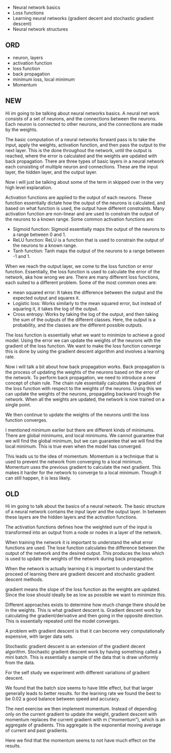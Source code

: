 - Neural network basics
- Loss functions
- Learning neural networks (gradient decent and stochastic gradient descent)
- Neural network structures

## ORD
- neuron, layers
- activation function
- loss function
- back propagation
- minimum loss, local minimum
- Momentum
## NEW
Hi im going to be talking about neural networks basics.
A neural net work consists of a set of neurons, and the connections between the neurons.
Each neuron is connected to other neurons, and the connections are made by the weights.

The basic computation of a neural networks forward pass is to take the input, apply the weights, activation function, and then pass the output to the next layer.
This is the done throughout the network, until the output is reached, where the error is calculated and the weights are updated with back propagation.
There are three types of basic layers in a neural network each consisting of multiple neuron and connections.
These are the input layer, the hidden layer, and the output layer.

Now i will just be talking about some of the term in skipped over in the very high level explanation.

Activation functions are applied to the output of each neurons. 
These function essentially dictate how the output of the neurons is calculated, and based on what function is used, the output have different constraints.
Many activation function are non-linear and are used to constrain the output of the neurons to a known range.
Some common activation functions are:
- Sigmoid function: Sigmoid essentially maps the output of the neurons to a range between 0 and 1.
- ReLU function: ReLU is a function that is used to constrain the output of the neurons to a known range.
- Tanh function: Tanh maps the output of the neurons to a range between -1 and 1.

When we reach the output layer, we come to the loss function or error function.
Essentially, the loss function is used to calculate the error of the network, aka how wrong we are.
There are many different loss functions, each suited to a different problem. Some of the most common ones are:
- mean squared error: It takes the difference between the output and the expected output and squares it.
- Logistic loss: Works similarly to the mean squared error, but instead of squaring it, it takes the log of the output.
- Cross entropy: Works by taking the log of the output, and then taking the sum of the outputs of the different classes. Here, the output is a probability, and the classes are the different possible outputs.

The loss function is essentially what we want to minimize to achieve a good model.
Using the error we can update the weights of the neurons with the gradient of the loss function.
We want to make the loss function converge this is done by using the gradient descent algorithm and involves a learning rate.
<!-- 
The idea of the gradient descent algorithm is to keep updating the weights of the neurons until the loss function converges, but each update is done by taking the gradient of the loss function with respect to the weights. Idealy this becomes smaller and smaller the closer we get to the minimum. -->

Now i will talk a bit about how back propagation works.
Back propagation is the process of updating the weights of the neurons based on the error of the network.
To perform back propagation, we need to introduce a new concept of chain rule.
The chain rule essentially calculates the gradient of the loss function with respect to the weights of the neurons. 
Using this we can update the weights of the neurons, propagating backward trough the network. When all the weights are updated, the network is now trained on a single point.

We then continue to update the weights of the neurons until the loss function converges.

I mentioned minimum earlier but there are different kinds of minimums.
There are global minimums, and local minimums.
We cannot guarantee that we will find the global minimum, but we can guarantee that we will find the local minimum.
This is true even when the model has converged.

This leads us to the idea of momentum.
Momentum is a technique that is used to prevent the network from converging to a local minimum.
Momentum uses the previous gradient to calculate the next gradient. This makes it harder for the network to converge to a local minimum.
Though it can still happen, it is less likely.



## OLD
Hi im going to talk about the basics of a neural network.
The basic structure of a neural network contains the input layer and the output layer. In between these layers are the hidden layers and the activation functions.

The activation functions defines how the weighted sum of the input is transformed into an output from a node or nodes in a layer of the network.

When training the network it is important to understand the what error functions are used. The lose function calculates the difference between the output of the network and the desired output. This produces the loss which is used to update the weights of the network during back propagation.

When the network is actually learning it is important to understand the proceed of learning there are gradient descent and stochastic gradient descent methods. 

gradient means the slope of the loss function as the weights are updated. Since the lose should ideally be as low as possible we want to minimize this.

Different approaches exists to determine how much change there should be in the weights. This is what gradient descent is. Gradient descent work by calculating the gradient/derivative and then going in the opposite direction. This is essentially repeated until the model converges. 

A problem with gradient descent is that it can become very computationally expensive, with larger data sets.

Stochastic gradient descent is an extension of the gradient decent algorithm. Stochastic gradient descent work by having something called a mini batch. This is essentially a sample of the data that is draw uniformly from the data.

For the self study we experiment with different variations of gradient descent.

We found that the batch size seems to have little effect, but that larger generally leads to better results.
for the learning rate we found the best to be 0.02 a good balance between speed and accuracy.

The next exercise we then implement momentum.
Instead of depending only on the current gradient to update the weight, gradient descent with momentum replaces the current gradient with m (“momentum”), which is an aggregate of gradients. This aggregate is the exponential moving average of current and past gradients.

Here we find that the momentum seems to not have much effect on the results.
